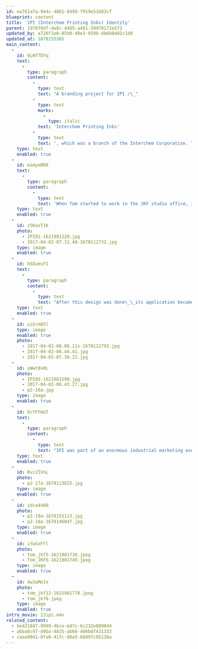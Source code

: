 ```yaml
---
id: ea761a7a-944c-4861-8498-f919e51683cf
blueprint: content
title: 'IPI (Interchem Printing Inks) Identity'
parent: 1978f0df-de8c-4485-a491-39970172e573
updated_by: a726f1e0-85b0-48e3-939b-db6b8482c1d0
updated_at: 1678155365
main_content:
  -
    id: 6LWffDYq
    text:
      -
        type: paragraph
        content:
          -
            type: text
            text: "A branding project for IPI /\_"
          -
            type: text
            marks:
              -
                type: italic
            text: 'Interchem Printing Inks'
          -
            type: text
            text: ', which was a branch of the Interchem Corporation. This was a major client for J. K. Fogleman Associates in Morristown, NJ (1965-67) to which Tom became a major contributor.'
    type: text
    enabled: true
  -
    id: mimyeBR8
    text:
      -
        type: paragraph
        content:
          -
            type: text
            text: 'When Tom started to work in the JKF studio office, in 1965, this branding project was one of the first assignments he was to get involved with. This project, under the experience direction of James Fogleman, was Tom’ first assignment, which was to design the logo for IPI with the plan to start using the symbol as the company’s center for the development of its corporate identity. The logo design prioritized identity of letters but placed within a square these parts played out subtle ideas representing the printing technology: the use of one “color” for the logo suggesting a printed form with letters reversed our in white where ink had no ink; the use of an “ink-well” at the top of the lowercase letter “i” to suggest being filled with ink; the top of the logo referencing a letterpress surface for paper to drop on.'
    type: text
    enabled: true
  -
    id: z5KoxT1K
    photo:
      - IPI01-1621981228.jpg
      - 2017-04-02-07.32.48-1678112732.jpg
    type: image
    enabled: true
  -
    id: hOZwmsF1
    text:
      -
        type: paragraph
        content:
          -
            type: text
            text: "After this design was done\_\_its application became an integral part for IPI’s identity design. Under Jim Fogleman’s direction Tom played an integral role in the development of IPI’s identity development, which established itself over time via the applications and control of the logo design. There were many applications Tom worked, ranging from IPI’s stationary, to a variety of promotional materials, the covers for various printing ink manuals and the labels for the ink products IPI produced."
    type: text
    enabled: true
  -
    id: uiGrm85l
    type: image
    enabled: true
    photo:
      - 2017-04-02-08.06.11s-1678112793.jpg
      - 2017-04-02-08.44.41.jpg
      - 2017-04-02-07.30.21.jpg
  -
    id: yWwt8vHL
    photo:
      - IPI05-1621981590.jpg
      - 2017-04-02-08.43.27.jpg
      - p2-16a.jpg
    type: image
    enabled: true
  -
    id: 6cYFFmGT
    text:
      -
        type: paragraph
        content:
          -
            type: text
            text: "IPI was part of an enormous industrial marketing event held in New York City in 1967. While Tom was involved with the entire exhibit's design the highlight for him were his designs for the backdrops of the exhibit booths. These backdrops were clearly inspired by the tutelage of his favorite faculty, Norman Ives, and his work during his recent studies at Yale.\_"
    type: text
    enabled: true
  -
    id: Rvc2IVnL
    photo:
      - p2-17a-1678113825.jpg
    type: image
    enabled: true
  -
    id: zdca4480
    photo:
      - p2-19a-1678155113.jpg
      - p2-18a-1678146047.jpg
    type: image
    enabled: true
  -
    id: iYwGzFYl
    photo:
      - tom_jkf5-1621981736.jpeg
      - Tom_JKF6-1621981749.jpeg
    type: image
    enabled: true
  -
    id: 4wJwMeIe
    photo:
      - tom_jkf12-1621981770.jpeg
      - tom_jkf8.jpeg
    type: image
    enabled: true
intro_movie: 23ipi.m4v
related_content:
  - be421847-9999-4bce-bd7c-6c232e089044
  - abbabc97-d9ba-4835-ab66-406bdf431333
  - caaa9841-0fa0-41fc-88a5-b6097c05138a
---
```

